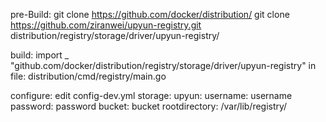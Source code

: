 pre-Build:
git clone https://github.com/docker/distribution/
git clone https://github.com/ziranwei/upyun-registry.git distribution/registry/storage/driver/upyun-registry/

build:
import _ "github.com/docker/distribution/registry/storage/driver/upyun-registry" in file: distribution/cmd/registry/main.go

configure:
edit config-dev.yml
storage:
    upyun:
        username: username
        password: password
        bucket: bucket
        rootdirectory: /var/lib/registry/
    
